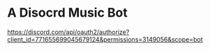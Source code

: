 # A Disocrd Music Bot
https://discord.com/api/oauth2/authorize?client_id=771655699045679124&permissions=3149056&scope=bot
